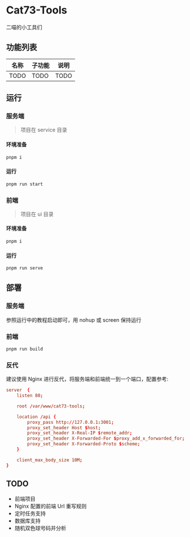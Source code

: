 # Cat73-Tools
二喵的小工具们

## 功能列表
| 名称 | 子功能 | 说明 |
| ---- | ------ | ---- |
| TODO | TODO | TODO |

## 运行
### 服务端
> 项目在 service 目录

#### 环境准备
```sh
pnpm i
```

#### 运行
```sh
pnpm run start
```

### 前端
> 项目在 ui 目录

#### 环境准备
```sh
pnpm i
```

#### 运行
```sh
pnpm run serve
```

## 部署
### 服务端
参照运行中的教程启动即可，用 nohup 或 screen 保持运行

### 前端
```sh
pnpm run build
```

### 反代
建议使用 Nginx 进行反代，将服务端和前端统一到一个端口，配置参考:

```conf
server	{
    listen 80;

    root /var/www/cat73-tools;

    location /api {
        proxy_pass http://127.0.0.1:3001;
        proxy_set_header Host $host;
        proxy_set_header X-Real-IP $remote_addr;
        proxy_set_header X-Forwarded-For $proxy_add_x_forwarded_for;
        proxy_set_header X-Forwarded-Proto $scheme;
    }

    client_max_body_size 10M;
}
```

## TODO
* 前端项目
* Nginx 配置的前端 Url 重写规则
* 定时任务支持
* 数据库支持
* 随机双色球号码并分析

